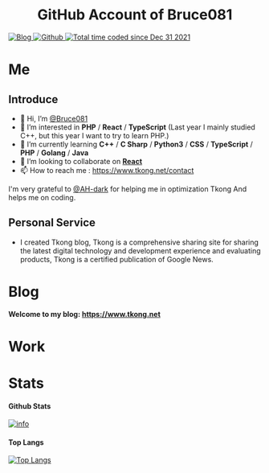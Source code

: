 <h1 align="center">
  GitHub Account of Bruce081
  <br>
</h1>

<p>
  <a href="https://www.tkong.net" target="_blank">
    <img alt="Blog" src="https://img.shields.io/badge/Blog-www.tkong.net-%231D7EA7.svg?logo=wordpress&logoColor=white" />
  </a> 
  <a href="https://github.com/Bruce081" target="_blank">
    <img alt="Github" src="https://img.shields.io/badge/GitHub-Bruce081-%2312100E.svg?logo=Github&logoColor=white" />
  </a> 
  <a href="https://wakatime.com/@Bruce781">
    <img src="https://wakatime.com/badge/user/ee8bea9a-65fb-4a9a-9026-38edeeca9014.svg" alt="Total time coded since Dec 31 2021" />
  </a>
</p>

# Me
## Introduce

- 👋 Hi, I’m [@Bruce081](https://www.tkong.net)
- 👀 I’m interested in **PHP** / **React** / **TypeScript** (Last year I mainly studied C++, but this year I want to try to learn PHP.)
- 🌱 I’m currently learning **C++** / **C Sharp** / **Python3** / **CSS** / **TypeScript** / **PHP** / **Golang** / **Java**
- 💞️ I’m looking to collaborate on [**React**](https://github.com/facebook/react)
- 📫 How to reach me : <https://www.tkong.net/contact>

I'm very grateful to [@AH-dark](https://github.com/Ah-dark) for helping me in optimization Tkong And helps me on coding.

## Personal Service

- I created Tkong blog, Tkong is a comprehensive sharing site for sharing the latest digital technology and development experience and evaluating products, Tkong is a certified publication of Google News.
# Blog

**Welcome to my blog: <https://www.tkong.net>**

# Work

# Stats

#### Github Stats
[![info](https://github-readme-stats.vercel.app/api?username=Bruce081&count_private=true&show_icons=true&line_height=20)](https://github.com/anuraghazra/github-readme-stats)

#### Top Langs
[![Top Langs](https://github-readme-stats.vercel.app/api/top-langs/?username=Bruce081&layout=compact&langs_count=8&card_width=445)](https://github.com/anuraghazra/github-readme-stats)

<!--
**Bruce081/Bruce081** is a ✨ _special_ ✨ repository because its `README.md` (this file) appears on your GitHub profile.

Here are some ideas to get you started:

- 🔭 I’m currently working on ...
- 🌱 I’m currently learning ...
- 👯 I’m looking to collaborate on ...
- 🤔 I’m looking for help with ...
- 💬 Ask me about ...
- 📫 How to reach me: www.tkong.net/contact
- 😄 Pronouns: ...
- ⚡ Fun fact: ...
-->
